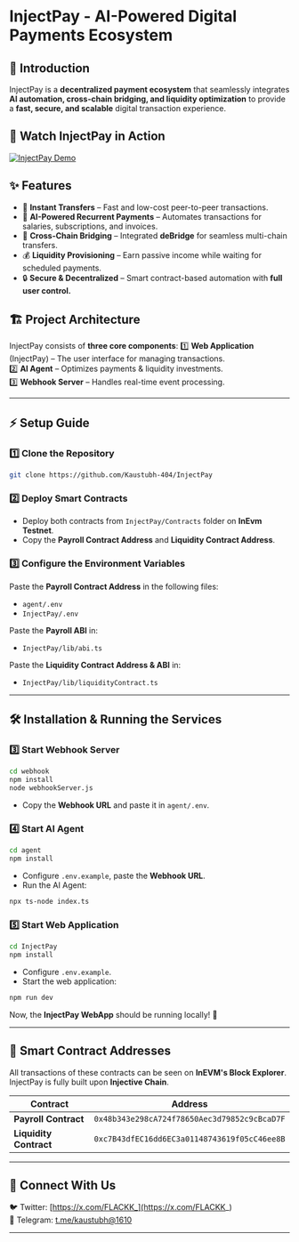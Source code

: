 # **InjectPay - AI-Powered Digital Payments Ecosystem**

## 🚀 **Introduction**
InjectPay is a **decentralized payment ecosystem** that seamlessly integrates **AI automation, cross-chain bridging, and liquidity optimization** to provide a **fast, secure, and scalable** digital transaction experience.

## 🎥 **Watch InjectPay in Action**
[![InjectPay Demo](https://img.youtube.com/vi/geo63FgG0A4/0.jpg)](https://youtu.be/k2Z5PnQnnpM)


## ✨ **Features**
- 🔹 **Instant Transfers** – Fast and low-cost peer-to-peer transactions.
- 🤖 **AI-Powered Recurrent Payments** – Automates transactions for salaries, subscriptions, and invoices.
- 🌉 **Cross-Chain Bridging** – Integrated **deBridge** for seamless multi-chain transfers.
- 💰 **Liquidity Provisioning** – Earn passive income while waiting for scheduled payments.
- 🔒 **Secure & Decentralized** – Smart contract-based automation with **full user control.**

## 🏗 **Project Architecture**
InjectPay consists of **three core components**:
1️⃣ **Web Application** (InjectPay) – The user interface for managing transactions.  
2️⃣ **AI Agent** – Optimizes payments & liquidity investments.  
3️⃣ **Webhook Server** – Handles real-time event processing.  

---

## ⚡ **Setup Guide**
### **1️⃣ Clone the Repository**
```sh
git clone https://github.com/Kaustubh-404/InjectPay
```

### **2️⃣ Deploy Smart Contracts**
- Deploy both contracts from `InjectPay/Contracts` folder on **InEvm Testnet**.
- Copy the **Payroll Contract Address** and **Liquidity Contract Address**.

### **3️⃣ Configure the Environment Variables**
Paste the **Payroll Contract Address** in the following files:
- `agent/.env`
- `InjectPay/.env`

Paste the **Payroll ABI** in:
- `InjectPay/lib/abi.ts`

Paste the **Liquidity Contract Address & ABI** in:
- `InjectPay/lib/liquidityContract.ts`

---

## 🛠 **Installation & Running the Services**

### **3️⃣ Start Webhook Server**
```sh
cd webhook
npm install
node webhookServer.js
```
- Copy the **Webhook URL** and paste it in `agent/.env`.

### **4️⃣ Start AI Agent**
```sh
cd agent
npm install
```
- Configure `.env.example`, paste the **Webhook URL**.
- Run the AI Agent:
```sh
npx ts-node index.ts
```

### **5️⃣ Start Web Application**
```sh
cd InjectPay
npm install
```
- Configure `.env.example`.
- Start the web application:
```sh
npm run dev
```

Now, the **InjectPay WebApp** should be running locally! 🎉

---

## 🔑 **Smart Contract Addresses**
All transactions of these contracts can be seen on **InEVM's Block Explorer**.
InjectPay is fully built upon **Injective Chain**.

| Contract | Address |
|----------|----------------------------------|
| **Payroll Contract** | `0x48b343e298cA724f78650Aec3d79852c9cBcaD7F` |
| **Liquidity Contract** | `0xc7B43dfEC16dd6EC3a01148743619f05cC46ee8B` |

---

## 🔗 **Connect With Us**
🐦 Twitter: [https://x.com/FLACKK_](https://x.com/FLACKK_)  
📢 Telegram: [t.me/kaustubh@1610](https://t.me/kaustubh_1610)  

---

